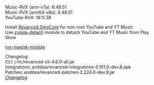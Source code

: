 Music-RVX (arm-v7a): 6.48.51  
Music-RVX (arm64-v8a): 6.48.51  
YouTube-RVX: 19.11.38  

Install [Revanced GmsCore](https://github.com/ReVanced/GmsCore/releases) for non-root YouTube and YT Music  
Use [zygisk-detach](https://github.com/j-hc/zygisk-detach) module to detach YouTube and YT Music from Play Store  

[rvx-magisk-module](https://github.com/LemonyOwO/rvx-magisk-module)  

Changelog:  
CLI: j-hc/revanced-cli-4.6.0-all.jar  
Integrations: anddea/revanced-integrations-0.151.0-dev.8.apk  
Patches: anddea/revanced-patches-2.224.0-dev.9.jar  
[Changelog](https://github.com/anddea/revanced-patches/releases/tag/vdev.9)  
